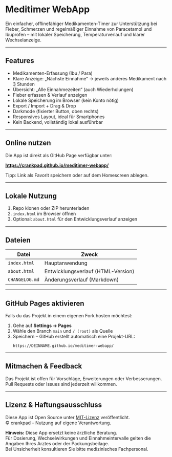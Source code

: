 # Meditimer WebApp

Ein einfacher, offlinefähiger Medikamenten-Timer zur Unterstützung bei Fieber, Schmerzen und regelmäßiger Einnahme von Paracetamol und Ibuprofen – mit lokaler Speicherung, Temperaturverlauf und klarer Wechselanzeige.

---

## Features

- Medikamenten-Erfassung (Ibu / Para)
- Klare Anzeige: „Nächste Einnahme“ → jeweils anderes Medikament nach 3 Stunden
- Übersicht: „Alle Einnahmezeiten“ (auch Wiederholungen)
- Fieber erfassen & Verlauf anzeigen
- Lokale Speicherung im Browser (kein Konto nötig)
- Export / Import + Drag & Drop
- Darkmode (fixierter Button, oben rechts)
- Responsives Layout, ideal für Smartphones
- Kein Backend, vollständig lokal ausführbar

---

## Online nutzen

Die App ist direkt als GitHub Page verfügbar unter:

**https://crankpad.github.io/meditimer-webapp/**

Tipp: Link als Favorit speichern oder auf dem Homescreen ablegen.

---

## Lokale Nutzung

1. Repo klonen oder ZIP herunterladen
2. `index.html` im Browser öffnen
3. Optional: `about.html` für den Entwicklungsverlauf anzeigen

---

## Dateien

| Datei         | Zweck                              |
| ------------- | ----------------------------------- |
| `index.html`  | Hauptanwendung                     |
| `about.html`  | Entwicklungsverlauf (HTML-Version) |
| `CHANGELOG.md`| Änderungsverlauf (Markdown)        |

---

## GitHub Pages aktivieren

Falls du das Projekt in einem eigenen Fork hosten möchtest:

1. Gehe auf **Settings → Pages**
2. Wähle den Branch `main` und `/ (root)` als Quelle
3. Speichern – GitHub erstellt automatisch eine Projekt-URL:
   ```
   https://DEINNAME.github.io/meditimer-webapp/
   ```

---

## Mitmachen & Feedback

Das Projekt ist offen für Vorschläge, Erweiterungen oder Verbesserungen.  
Pull Requests oder Issues sind jederzeit willkommen.

---

## Lizenz & Haftungsausschluss

Diese App ist Open Source unter [MIT-Lizenz](https://opensource.org/licenses/MIT) veröffentlicht.  
© crankpad – Nutzung auf eigene Verantwortung.

**Hinweis:** Diese App ersetzt keine ärztliche Beratung.  
Für Dosierung, Wechselwirkungen und Einnahmeintervalle gelten die Angaben Ihres Arztes oder der Packungsbeilage.  
Bei Unsicherheit konsultieren Sie bitte medizinisches Fachpersonal.
